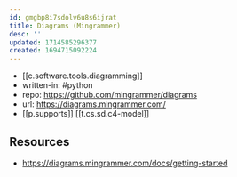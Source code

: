 ```yaml
---
id: gmgbp8i7sdolv6u8s6ijrat
title: Diagrams (Mingrammer)
desc: ''
updated: 1714585296377
created: 1694715092224
---
```


- [[c.software.tools.diagramming]]
- written-in: #python
- repo: https://github.com/mingrammer/diagrams
- url: https://diagrams.mingrammer.com/
- [[p.supports]] [[t.cs.sd.c4-model]]

## Resources

- https://diagrams.mingrammer.com/docs/getting-started